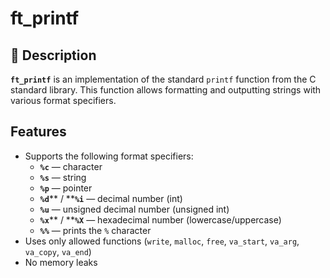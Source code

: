 # ft\_printf

## 📌 Description

**`ft_printf`** is an implementation of the standard `printf` function from the C standard library. This function allows formatting and outputting strings with various format specifiers.

## Features

- Supports the following format specifiers:
  - **`%c`** — character
  - **`%s`** — string
  - **`%p`** — pointer
  - **`%d`**** / ****`%i`** — decimal number (int)
  - **`%u`** — unsigned decimal number (unsigned int)
  - **`%x`**** / ****`%X`** — hexadecimal number (lowercase/uppercase)
  - **`%%`** — prints the `%` character
- Uses only allowed functions (`write`, `malloc`, `free`, `va_start`, `va_arg`, `va_copy`, `va_end`)
- No memory leaks
